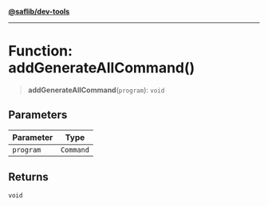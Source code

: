[**@saflib/dev-tools**](../../../index.md)

---

# Function: addGenerateAllCommand()

> **addGenerateAllCommand**(`program`): `void`

## Parameters

| Parameter | Type      |
| --------- | --------- |
| `program` | `Command` |

## Returns

`void`
